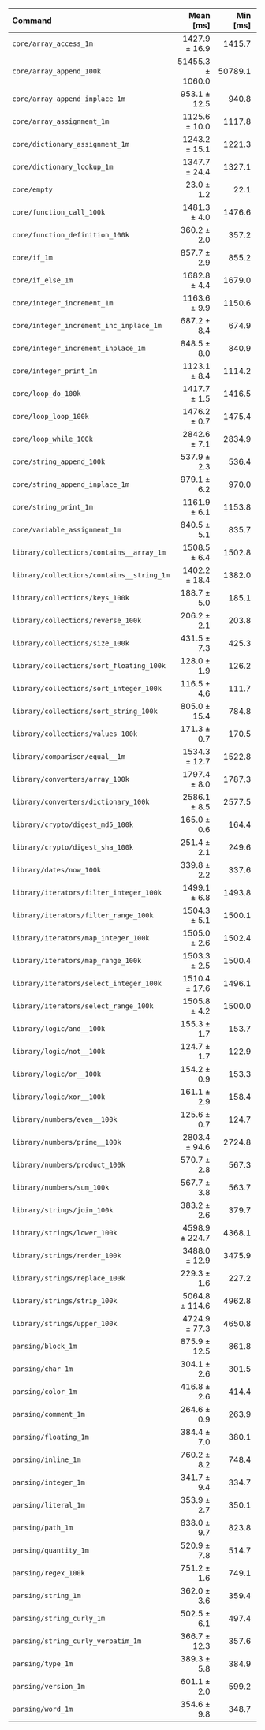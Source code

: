 | Command | Mean [ms] | Min [ms] | Max [ms] |
|:---|---:|---:|---:|
| `core/array_access_1m` | 1427.9 ± 16.9 | 1415.7 | 1452.0 | 62.01 ± 3.21 |
| `core/array_append_100k` | 51455.3 ± 1060.0 | 50789.1 | 53037.9 | 2234.59 ± 121.49 |
| `core/array_append_inplace_1m` | 953.1 ± 12.5 | 940.8 | 968.7 | 41.39 ± 2.15 |
| `core/array_assignment_1m` | 1125.6 ± 10.0 | 1117.8 | 1139.2 | 48.88 ± 2.50 |
| `core/dictionary_assignment_1m` | 1243.2 ± 15.1 | 1221.3 | 1254.5 | 53.99 ± 2.79 |
| `core/dictionary_lookup_1m` | 1347.7 ± 24.4 | 1327.1 | 1383.1 | 58.53 ± 3.13 |
| `core/empty` | 23.0 ± 1.2 | 22.1 | 24.7 |
| `core/function_call_100k` | 1481.3 ± 4.0 | 1476.6 | 1485.3 | 64.33 ± 3.24 |
| `core/function_definition_100k` | 360.2 ± 2.0 | 357.2 | 361.5 | 15.64 ± 0.79 |
| `core/if_1m` | 857.7 ± 2.9 | 855.2 | 860.9 | 37.25 ± 1.88 |
| `core/if_else_1m` | 1682.8 ± 4.4 | 1679.0 | 1688.8 | 73.08 ± 3.68 |
| `core/integer_increment_1m` | 1163.6 ± 9.9 | 1150.6 | 1173.3 | 50.53 ± 2.58 |
| `core/integer_increment_inc_inplace_1m` | 687.2 ± 8.4 | 674.9 | 693.6 | 29.84 ± 1.55 |
| `core/integer_increment_inplace_1m` | 848.5 ± 8.0 | 840.9 | 859.1 | 36.85 ± 1.89 |
| `core/integer_print_1m` | 1123.1 ± 8.4 | 1114.2 | 1133.8 | 48.77 ± 2.48 |
| `core/loop_do_100k` | 1417.7 ± 1.5 | 1416.5 | 1419.8 | 61.57 ± 3.10 |
| `core/loop_loop_100k` | 1476.2 ± 0.7 | 1475.4 | 1477.0 | 64.11 ± 3.23 |
| `core/loop_while_100k` | 2842.6 ± 7.1 | 2834.9 | 2849.0 | 123.45 ± 6.22 |
| `core/string_append_100k` | 537.9 ± 2.3 | 536.4 | 541.2 | 23.36 ± 1.18 |
| `core/string_append_inplace_1m` | 979.1 ± 6.2 | 970.0 | 984.4 | 42.52 ± 2.16 |
| `core/string_print_1m` | 1161.9 ± 6.1 | 1153.8 | 1168.0 | 50.46 ± 2.55 |
| `core/variable_assignment_1m` | 840.5 ± 5.1 | 835.7 | 847.6 | 36.50 ± 1.85 |
| `library/collections/contains__array_1m` | 1508.5 ± 6.4 | 1502.8 | 1516.6 | 65.51 ± 3.31 |
| `library/collections/contains__string_1m` | 1402.2 ± 18.4 | 1382.0 | 1426.7 | 60.89 ± 3.17 |
| `library/collections/keys_100k` | 188.7 ± 5.0 | 185.1 | 196.2 | 8.20 ± 0.47 |
| `library/collections/reverse_100k` | 206.2 ± 2.1 | 203.8 | 208.7 | 8.96 ± 0.46 |
| `library/collections/size_100k` | 431.5 ± 7.3 | 425.3 | 442.0 | 18.74 ± 0.99 |
| `library/collections/sort_floating_100k` | 128.0 ± 1.9 | 126.2 | 130.0 | 5.56 ± 0.29 |
| `library/collections/sort_integer_100k` | 116.5 ± 4.6 | 111.7 | 122.3 | 5.06 ± 0.32 |
| `library/collections/sort_string_100k` | 805.0 ± 15.4 | 784.8 | 822.3 | 34.96 ± 1.88 |
| `library/collections/values_100k` | 171.3 ± 0.7 | 170.5 | 172.0 | 7.44 ± 0.38 |
| `library/comparison/equal__1m` | 1534.3 ± 12.7 | 1522.8 | 1552.3 | 66.63 ± 3.40 |
| `library/converters/array_100k` | 1797.4 ± 8.0 | 1787.3 | 1804.9 | 78.06 ± 3.94 |
| `library/converters/dictionary_100k` | 2586.1 ± 8.5 | 2577.5 | 2597.9 | 112.31 ± 5.66 |
| `library/crypto/digest_md5_100k` | 165.0 ± 0.6 | 164.4 | 165.7 | 7.16 ± 0.36 |
| `library/crypto/digest_sha_100k` | 251.4 ± 2.1 | 249.6 | 254.2 | 10.92 ± 0.56 |
| `library/dates/now_100k` | 339.8 ± 2.2 | 337.6 | 342.7 | 14.76 ± 0.75 |
| `library/iterators/filter_integer_100k` | 1499.1 ± 6.8 | 1493.8 | 1509.0 | 65.10 ± 3.29 |
| `library/iterators/filter_range_100k` | 1504.3 ± 5.1 | 1500.1 | 1511.2 | 65.33 ± 3.29 |
| `library/iterators/map_integer_100k` | 1505.0 ± 2.6 | 1502.4 | 1508.6 | 65.36 ± 3.29 |
| `library/iterators/map_range_100k` | 1503.3 ± 2.5 | 1500.4 | 1506.4 | 65.29 ± 3.29 |
| `library/iterators/select_integer_100k` | 1510.4 ± 17.6 | 1496.1 | 1535.9 | 65.60 ± 3.39 |
| `library/iterators/select_range_100k` | 1505.8 ± 4.2 | 1500.0 | 1509.9 | 65.40 ± 3.30 |
| `library/logic/and__100k` | 155.3 ± 1.7 | 153.7 | 157.2 | 6.74 ± 0.35 |
| `library/logic/not__100k` | 124.7 ± 1.7 | 122.9 | 126.9 | 5.42 ± 0.28 |
| `library/logic/or__100k` | 154.2 ± 0.9 | 153.3 | 155.2 | 6.70 ± 0.34 |
| `library/logic/xor__100k` | 161.1 ± 2.9 | 158.4 | 165.1 | 6.99 ± 0.37 |
| `library/numbers/even__100k` | 125.6 ± 0.7 | 124.7 | 126.2 | 5.45 ± 0.28 |
| `library/numbers/prime__100k` | 2803.4 ± 94.6 | 2724.8 | 2940.0 | 121.75 ± 7.38 |
| `library/numbers/product_100k` | 570.7 ± 2.8 | 567.3 | 573.5 | 24.78 ± 1.25 |
| `library/numbers/sum_100k` | 567.7 ± 3.8 | 563.7 | 571.4 | 24.65 ± 1.25 |
| `library/strings/join_100k` | 383.2 ± 2.6 | 379.7 | 385.7 | 16.64 ± 0.84 |
| `library/strings/lower_100k` | 4598.9 ± 224.7 | 4368.1 | 4793.4 | 199.72 ± 14.01 |
| `library/strings/render_100k` | 3488.0 ± 12.9 | 3475.9 | 3500.5 | 151.47 ± 7.64 |
| `library/strings/replace_100k` | 229.3 ± 1.6 | 227.2 | 231.1 | 9.96 ± 0.51 |
| `library/strings/strip_100k` | 5064.8 ± 114.6 | 4962.8 | 5228.9 | 219.95 ± 12.13 |
| `library/strings/upper_100k` | 4724.9 ± 77.3 | 4650.8 | 4833.6 | 205.19 ± 10.86 |
| `parsing/block_1m` | 875.9 ± 12.5 | 861.8 | 891.9 | 38.04 ± 1.99 |
| `parsing/char_1m` | 304.1 ± 2.6 | 301.5 | 306.5 | 13.21 ± 0.67 |
| `parsing/color_1m` | 416.8 ± 2.6 | 414.4 | 420.4 | 18.10 ± 0.92 |
| `parsing/comment_1m` | 264.6 ± 0.9 | 263.9 | 265.9 | 11.49 ± 0.58 |
| `parsing/floating_1m` | 384.4 ± 7.0 | 380.1 | 394.8 | 16.69 ± 0.89 |
| `parsing/inline_1m` | 760.2 ± 8.2 | 748.4 | 766.5 | 33.02 ± 1.70 |
| `parsing/integer_1m` | 341.7 ± 9.4 | 334.7 | 355.5 | 14.84 ± 0.85 |
| `parsing/literal_1m` | 353.9 ± 2.7 | 350.1 | 356.3 | 15.37 ± 0.78 |
| `parsing/path_1m` | 838.0 ± 9.7 | 823.8 | 845.6 | 36.39 ± 1.88 |
| `parsing/quantity_1m` | 520.9 ± 7.8 | 514.7 | 531.6 | 22.62 ± 1.19 |
| `parsing/regex_100k` | 751.2 ± 1.6 | 749.1 | 753.0 | 32.62 ± 1.64 |
| `parsing/string_1m` | 362.0 ± 3.6 | 359.4 | 367.2 | 15.72 ± 0.81 |
| `parsing/string_curly_1m` | 502.5 ± 6.1 | 497.4 | 511.3 | 21.82 ± 1.13 |
| `parsing/string_curly_verbatim_1m` | 366.7 ± 12.3 | 357.6 | 384.6 | 15.92 ± 0.96 |
| `parsing/type_1m` | 389.3 ± 5.8 | 384.9 | 397.8 | 16.91 ± 0.89 |
| `parsing/version_1m` | 601.1 ± 2.0 | 599.2 | 603.8 | 26.11 ± 1.32 |
| `parsing/word_1m` | 354.6 ± 9.8 | 348.7 | 369.3 | 15.40 ± 0.88 |
